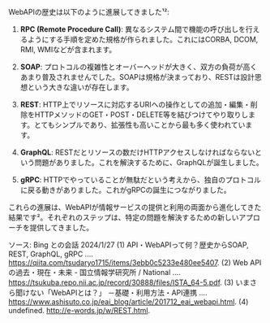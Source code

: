 WebAPIの歴史は以下のように進展してきました¹²:

1. **RPC (Remote Procedure Call)**: 異なるシステム間で機能の呼び出しを行えるようにする手順を定めた規格が作られました。これにはCORBA, DCOM, RMI, WMIなどが含まれます。

2. **SOAP**: プロトコルの複雑性とオーバーヘッドが大きく、双方の負荷が高くあまり普及されませんでした。SOAPは規格が決まっており、RESTは設計思想という大きな違いが存在します。

3. **REST**: HTTP上でリソースに対応するURIへの操作としての追加・編集・削除をHTTPメソッドのGET・POST・DELETE等を結びつけてやり取りします。とてもシンプルであり、拡張性も高いことから最も多く使われています。

4. **GraphQL**: RESTだとリソースの数だけHTTPアクセスしなければならないという問題がありました。これを解決するために、GraphQLが誕生しました。

5. **gRPC**: HTTPでやっていることが無駄だという考えから、独自のプロトコルに戻る動きがありました。これがgRPCの誕生につながりました。

これらの進展は、WebAPIが情報サービスの提供と利用の両面から進化してきた結果です²。それぞれのステップは、特定の問題を解決するための新しいアプローチを提供してきました。

ソース: Bing との会話 2024/1/27
(1) API・WebAPIって何？歴史からSOAP, REST, GraphQL, gRPC .... https://qiita.com/tsudaryo1715/items/3ebb0c5233e480ee5407.
(2) Web API の過去・現在・未来 - 国立情報学研究所 / National .... https://tsukuba.repo.nii.ac.jp/record/30888/files/ISTA_64-5.pdf.
(3) いまさら聞けない「WebAPIとは？」 －基礎・利用方法・API連携 .... https://www.ashisuto.co.jp/eai_blog/article/201712_eai_webapi.html.
(4) undefined. http://e-words.jp/w/REST.html.